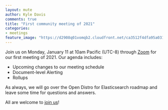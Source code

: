 ```yaml
---
layout: mute
author: Kyle Davis
comments: true
title: "First community meeting of 2021"
categories:
- meetings
feature_image: "https://d2908q01vomqb2.cloudfront.net/ca3512f4dfa95a03169c5a670a4c91a19b3077b4/2019/03/26/open_disto-elasticsearch-logo-800x400.jpg"
---
```


Join us on Monday, January 11 at 10am Pacific (UTC-8) through [Zoom](https://www.meetup.com/Open-Distro-for-Elasticsearch-Meetup-Group/events/thmcwrycccbpb) for our first meeting of 2021. Our agenda includes:

* Upcoming changes to our meeting schedule
* Document-level Alerting
* Rollups

As always, we will go over the Open Distro for Elasticsearch roadmap and leave some time for questions and answers.

All are welcome to [join us](https://www.meetup.com/Open-Distro-for-Elasticsearch-Meetup-Group/events/thmcwrycccbpb)!
